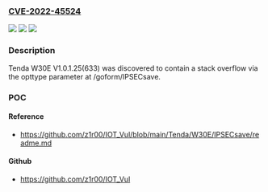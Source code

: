 ### [CVE-2022-45524](https://cve.mitre.org/cgi-bin/cvename.cgi?name=CVE-2022-45524)
![](https://img.shields.io/static/v1?label=Product&message=n%2Fa&color=blue)
![](https://img.shields.io/static/v1?label=Version&message=n%2Fa&color=blue)
![](https://img.shields.io/static/v1?label=Vulnerability&message=n%2Fa&color=brighgreen)

### Description

Tenda W30E V1.0.1.25(633) was discovered to contain a stack overflow via the opttype parameter at /goform/IPSECsave.

### POC

#### Reference
- https://github.com/z1r00/IOT_Vul/blob/main/Tenda/W30E/IPSECsave/readme.md

#### Github
- https://github.com/z1r00/IOT_Vul

